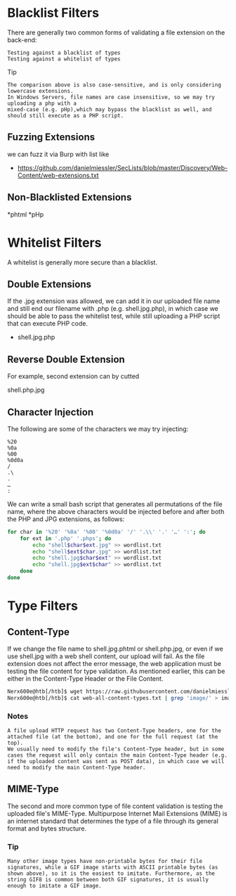 # Blacklist Filters

There are generally two common forms of validating a file extension on the back-end:

    Testing against a blacklist of types
    Testing against a whitelist of types

Tip
```
The comparison above is also case-sensitive, and is only considering lowercase extensions. 
In Windows Servers, file names are case insensitive, so we may try uploading a php with a 
mixed-case (e.g. pHp),which may bypass the blacklist as well, and should still execute as a PHP script.
```

## Fuzzing Extensions
we can fuzz it via Burp with list like
* https://github.com/danielmiessler/SecLists/blob/master/Discovery/Web-Content/web-extensions.txt

## Non-Blacklisted Extensions
*phtml
*pHp


# Whitelist Filters
A whitelist is generally more secure than a blacklist.

## Double Extensions
If the .jpg extension was allowed, we can add it in our uploaded file name and still end our filename with .php (e.g. shell.jpg.php), in which case we should be able to pass the whitelist test, while still uploading a PHP script that can execute PHP code.

* shell.jpg.php

## Reverse Double Extension

For example, second extension can by cutted

shell.php.jpg

## Character Injection

The following are some of the characters we may try injecting:

    %20
    %0a
    %00
    %0d0a
    /
    .\
    .
    …
    :

We can write a small bash script that generates all permutations of the file name, where the above characters would be injected before and after both the PHP and JPG extensions, as follows:

``` bash
for char in '%20' '%0a' '%00' '%0d0a' '/' '.\\' '.' '…' ':'; do
    for ext in '.php' '.phps'; do
        echo "shell$char$ext.jpg" >> wordlist.txt
        echo "shell$ext$char.jpg" >> wordlist.txt
        echo "shell.jpg$char$ext" >> wordlist.txt
        echo "shell.jpg$ext$char" >> wordlist.txt
    done
done

```

# Type Filters

## Content-Type
 If we change the file name to shell.jpg.phtml or shell.php.jpg, or even if we use shell.jpg with a web shell content, our upload will fail. As the file extension does not affect the error message, the web application must be testing the file content for type validation. As mentioned earlier, this can be either in the Content-Type Header or the File Content.

```bash
Nerx600e@htb[/htb]$ wget https://raw.githubusercontent.com/danielmiessler/SecLists/refs/heads/master/Discovery/Web-Content/web-all-content-types.txt
Nerx600e@htb[/htb]$ cat web-all-content-types.txt | grep 'image/' > image-content-types.txt

```

### Notes
``` 
A file upload HTTP request has two Content-Type headers, one for the attached file (at the bottom), and one for the full request (at the top). 
We usually need to modify the file's Content-Type header, but in some cases the request will only contain the main Content-Type header (e.g. if the uploaded content was sent as POST data), in which case we will need to modify the main Content-Type header.
```

## MIME-Type
The second and more common type of file content validation is testing the uploaded file's MIME-Type. Multipurpose Internet Mail Extensions (MIME) is an internet standard that determines the type of a file through its general format and bytes structure.

### Tip
```
Many other image types have non-printable bytes for their file signatures, while a GIF image starts with ASCII printable bytes (as shown above), so it is the easiest to imitate. Furthermore, as the string GIF8 is common between both GIF signatures, it is usually enough to imitate a GIF image.
```